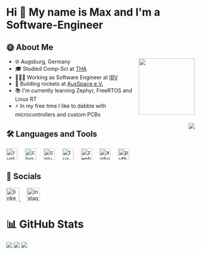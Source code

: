# Hi 👋 My name is Max and I'm a Software-Engineer

## 🌞 About Me

<img align="right" height="150" src="https://avatars.githubusercontent.com/u/80758996"  />

- 🌐 Augsburg, Germany
- 🎓 Studied Comp-Sci at [THA](https://www.tha.de/)
- 👨🏻‍💻 Working as Software Engineer at [IBV](https://www.ibv-augsburg.de/)
- 🚀 Building rockets at [AuxSpace e.V.](https://auxspace.de/)
- 📚 I'm currently learning Zephyr, FreeRTOS and Linux RT
- ⚡ In my free time I like to dabble with microcontrollers and custom PCBs

<div align="right">
  <a href="https://visitcount.itsvg.in" target="_blank">
    <img align="right" src="https://visitcount.itsvg.in/api?id=stephanmaxi&icon=0&color=6" />
  </a>
</div>

## 🛠️ Languages and Tools

<div align="left">
  <img src="https://icons.veryicon.com/png/o/business/vscode-program-item-icon/rust-1.png" height="30" alt="rust logo"  />
  <img width="12" />
  <img src="https://cdn.jsdelivr.net/gh/devicons/devicon/icons/c/c-original.svg" height="30" alt="c logo"  />
  <img width="12" />
  <img src="https://cdn.jsdelivr.net/gh/devicons/devicon/icons/cplusplus/cplusplus-original.svg" height="30" alt="cplusplus logo"  />
  <img width="12" />
  <img src="https://freesvg.org/img/Pinguino-Linux.png" height="30" alt="tux logo"  />
  <img width="12" />
  <img src="https://emiratesautomation.com/images/domain/zephyr_icon.webp" height="30" alt="zephyr logo"  />
  <img width="12" />
  <img src="https://cdn.jsdelivr.net/gh/devicons/devicon/icons/arduino/arduino-original.svg" height="30" alt="arduino logo"  />
  <img width="12" />
  <img src="https://cdn.jsdelivr.net/gh/devicons/devicon/icons/python/python-original.svg" height="30" alt="python logo"  />
</div>

## 📲 Socials

<div align="left">
  <a href="https://www.linkedin.com/in/maximilian-stephan-2153822ba" target="_blank">
    <img src="https://img.shields.io/static/v1?message=LinkedIn&logo=linkedin&label=&color=0077B5&logoColor=white&labelColor=&style=for-the-badge" height="35" alt="linkedin logo" />
  </a>
  <img width="12" />
  <a href="https://instagram.com/maxi.stephan" target="_blank">
    <img src="https://img.shields.io/badge/Instagram-%23E4405F.svg?logo=Instagram&logoColor=white" height="35" alt="instagram logo" />
  </a>
</div>

# 📊 GitHub Stats

![](https://github-readme-stats.vercel.app/api?username=stephanmaxi&theme=catppuccin_mocha&hide_border=false&include_all_commits=true&count_private=true)
![](https://github-readme-streak-stats.herokuapp.com/?user=stephanmaxi&theme=catppuccin_mocha&hide_border=false)
![](https://github-readme-stats.vercel.app/api/top-langs/?username=stephanmaxi&theme=catppuccin_mocha&hide_border=false&include_all_commits=true&count_private=true&layout=compact)
